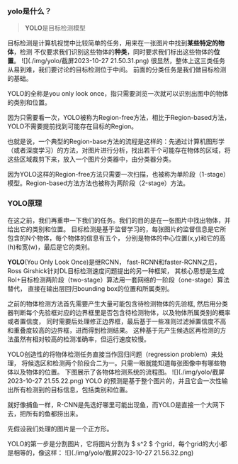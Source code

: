 ### yolo是什么？
>**YOLO**是目标检测模型

目标检测是计算机视觉中比较简单的任务，用来在一张图片中找到**某些特定的物体**，检测
不仅要求我们识别这些物体的**种类**，同时要求我们标出这些物体的**位置**。
![](./img/yolo/截屏2023-10-27 21.50.31.png)
很显然，整体上这三类任务从易到难，我们要讨论的目标检测位于中间。
前面的分类任务是我们做目标检测的基础。

YOLO的全称是you only look once，指只需要浏览一次就可以识别出图中的物体的类别和位置。

因为只需要看一次，YOLO被称为Region-free方法，相比于Region-based方法，YOLO不需要提前找到可能存在目标的Region。

也就是说，一个典型的Region-base方法的流程是这样的：先通过计算机图形学（或者深度学习）的方法，对图片进行分析，找出若干个可能存在物体的区域，将这些区域裁剪下来，放入一个图片分类器中，由分类器分类。

因为YOLO这样的Region-free方法只需要一次扫描，也被称为单阶段（1-stage）模型。Region-based方法方法也被称为两阶段（2-stage）方法。

### YOLO原理

在这之前，我们再重申一下我们的任务。我们的目的是在一张图片中找出物体，并给出它的类别和位置。
目标检测是基于监督学习的，每张图片的监督信息是它所包含的N个物体，每个物体的信息有五个，
分别是物体的中心位置(x,y)和它的高(h)和宽(w)，最后是它的类别。

**YOLO**(You Only Look Once)是继RCNN，
fast-RCNN和faster-RCNN之后，Ross Girshick针对DL目标检测速度问题提出的另一种框架，
其核心思想是生成RoI+目标检测两阶段（two-stage）算法用一套网络的一阶段（one-stage）算法替代，
直接在输出层回归bounding box的位置和所属类别。

之前的物体检测方法首先需要产生大量可能包含待检测物体的先验框, 
然后用分类器判断每个先验框对应的边界框里是否包含待检测物体，以及物体所属类别的概率或者置信度，
同时需要后处理修正边界框，最后基于一些准则过滤掉置信度不高和重叠度较高的边界框，进而得到检测结果。
这种基于先产生候选区再检测的方法虽然有相对较高的检测准确率，但运行速度较慢。

YOLO创造性的将物体检测任务直接当作回归问题（regression problem）来处理，
将候选区和检测两个阶段合二为一。只需一眼就能知道每张图像中有哪些物体以及物体的位置。
下图展示了各物体检测系统的流程图。
![](./img/yolo/截屏2023-10-27 21.55.22.png)
YOLO 的预测是基于整个图片的，并且它会一次性输出所有检测到的目标信息，包括类别和位置。

就好像捕鱼一样，R-CNN是先选好哪里可能出现鱼，而YOLO是直接一个大网下去，把所有的鱼都捞出来。

先假设我们处理的图片是一个正方形。

YOLO的第一步是分割图片，它将图片分割为 $ s^2 $ 个grid，每个grid的大小都是相等的，像这样：
![](./img/yolo/截屏2023-10-27 21.56.32.png)
















